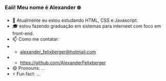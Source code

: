 ### Eaii! Meu nome é Alexander :snowflake:


- 🌱 Atualmente eu estou estudando HTML, CSS e Javascript.
- :mortar_board: estou fazendo graduação em sistemas para interneet com foco em front-end.
- 📫 Como me contatar:
- - alexander_felixberger@hotmail.com
- - https://github.com/AlexanderFelixberger
- 😄 Pronouns: ...
- ⚡ Fun fact: ...

